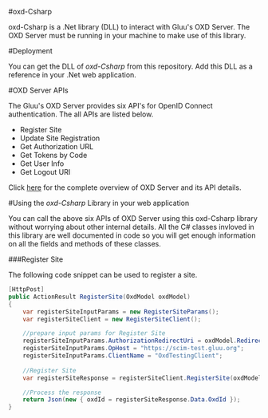 #oxd-Csharp

oxd-Csharp is a .Net library (DLL) to interact with Gluu's OXD Server. The OXD Server must be running in your machine to make use of this library. 

#Deployment

You can get the DLL of _oxd-Csharp_ from this repository. Add this DLL as a reference in your .Net web application.

#OXD Server APIs

The Gluu's OXD Server provides six API's for OpenID Connect authentication. The all APIs are listed below.

- Register Site
- Update Site Registration
- Get Authorization URL
- Get Tokens by Code
- Get User Info
- Get Logout URI

Click [here](https://oxd.gluu.org/docs/oxdserver/) for the complete overview of OXD Server and its API details.

#Using the _oxd-Csharp_ Library in your web application

You can call the above six APIs of OXD Server using this oxd-Csharp library without worrying about other internal details. All the C# classes invloved in this library are well documented in code so you will get enough information on all the fields and methods of these classes.

###Register Site

The following code snippet can be used to register a site.

```cs
[HttpPost]
public ActionResult RegisterSite(OxdModel oxdModel)
{
	var registerSiteInputParams = new RegisterSiteParams();
    var registerSiteClient = new RegisterSiteClient();

    //prepare input params for Register Site
    registerSiteInputParams.AuthorizationRedirectUri = oxdModel.RedirectUrl;
    registerSiteInputParams.OpHost = "https://scim-test.gluu.org";
    registerSiteInputParams.ClientName = "OxdTestingClient";
            
    //Register Site
    var registerSiteResponse = registerSiteClient.RegisterSite(oxdModel.OxdHost, oxdModel.OxdPort, registerSiteInputParams);

	//Process the response
    return Json(new { oxdId = registerSiteResponse.Data.OxdId });
}
```